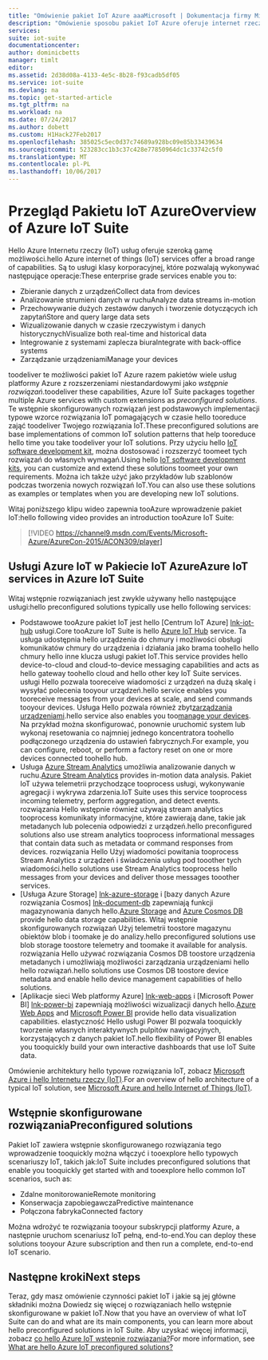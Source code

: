 ```yaml
---
title: "Omówienie pakiet IoT Azure aaaMicrosoft | Dokumentacja firmy Microsoft"
description: "Omówienie sposobu pakiet IoT Azure oferuje internet rzeczy toocollect wstępnie skonfigurowanych rozwiązań, analizować i przechowywania danych, podaj wizualizacje i integracji z innymi systemami."
services: 
suite: iot-suite
documentationcenter: 
author: dominicbetts
manager: timlt
editor: 
ms.assetid: 2d38d08a-4133-4e5c-8b28-f93cadb5df05
ms.service: iot-suite
ms.devlang: na
ms.topic: get-started-article
ms.tgt_pltfrm: na
ms.workload: na
ms.date: 07/24/2017
ms.author: dobett
ms.custom: H1Hack27Feb2017
ms.openlocfilehash: 385025c5ec0d37c74689a928bc09e85b33439634
ms.sourcegitcommit: 523283cc1b3c37c428e77850964dc1c33742c5f0
ms.translationtype: MT
ms.contentlocale: pl-PL
ms.lasthandoff: 10/06/2017
---
```

# <a name="overview-of-azure-iot-suite"></a><span data-ttu-id="01c0f-103">Przegląd Pakietu IoT Azure</span><span class="sxs-lookup"><span data-stu-id="01c0f-103">Overview of Azure IoT Suite</span></span>

<span data-ttu-id="01c0f-104">Hello Azure Internetu rzeczy (IoT) usług oferuje szeroką gamę możliwości.</span><span class="sxs-lookup"><span data-stu-id="01c0f-104">hello Azure internet of things (IoT) services offer a broad range of capabilities.</span></span> <span data-ttu-id="01c0f-105">Są to usługi klasy korporacyjnej, które pozwalają wykonywać następujące operacje:</span><span class="sxs-lookup"><span data-stu-id="01c0f-105">These enterprise grade services enable you to:</span></span>

* <span data-ttu-id="01c0f-106">Zbieranie danych z urządzeń</span><span class="sxs-lookup"><span data-stu-id="01c0f-106">Collect data from devices</span></span>
* <span data-ttu-id="01c0f-107">Analizowanie strumieni danych w ruchu</span><span class="sxs-lookup"><span data-stu-id="01c0f-107">Analyze data streams in-motion</span></span>
* <span data-ttu-id="01c0f-108">Przechowywanie dużych zestawów danych i tworzenie dotyczących ich zapytań</span><span class="sxs-lookup"><span data-stu-id="01c0f-108">Store and query large data sets</span></span>
* <span data-ttu-id="01c0f-109">Wizualizowanie danych w czasie rzeczywistym i danych historycznych</span><span class="sxs-lookup"><span data-stu-id="01c0f-109">Visualize both real-time and historical data</span></span>
* <span data-ttu-id="01c0f-110">Integrowanie z systemami zaplecza biura</span><span class="sxs-lookup"><span data-stu-id="01c0f-110">Integrate with back-office systems</span></span>
* <span data-ttu-id="01c0f-111">Zarządzanie urządzeniami</span><span class="sxs-lookup"><span data-stu-id="01c0f-111">Manage your devices</span></span>

<span data-ttu-id="01c0f-112">toodeliver te możliwości pakiet IoT Azure razem pakietów wiele usług platformy Azure z rozszerzeniami niestandardowymi jako *wstępnie rozwiązań*.</span><span class="sxs-lookup"><span data-stu-id="01c0f-112">toodeliver these capabilities, Azure IoT Suite packages together multiple Azure services with custom extensions as *preconfigured solutions*.</span></span> <span data-ttu-id="01c0f-113">Te wstępnie skonfigurowanych rozwiązań jest podstawowych implementacji typowe wzorce rozwiązania IoT pomagających w czasie hello tooreduce zająć toodeliver Twojego rozwiązania IoT.</span><span class="sxs-lookup"><span data-stu-id="01c0f-113">These preconfigured solutions are base implementations of common IoT solution patterns that help tooreduce hello time you take toodeliver your IoT solutions.</span></span> <span data-ttu-id="01c0f-114">Przy użyciu hello [IoT software development kit][lnk-sdks], można dostosować i rozszerzyć toomeet tych rozwiązań do własnych wymagań.</span><span class="sxs-lookup"><span data-stu-id="01c0f-114">Using hello [IoT software development kits][lnk-sdks], you can customize and extend these solutions toomeet your own requirements.</span></span> <span data-ttu-id="01c0f-115">Można ich także użyć jako przykładów lub szablonów podczas tworzenia nowych rozwiązań IoT.</span><span class="sxs-lookup"><span data-stu-id="01c0f-115">You can also use these solutions as examples or templates when you are developing new IoT solutions.</span></span>

<span data-ttu-id="01c0f-116">Witaj poniższego klipu wideo zapewnia tooAzure wprowadzenie pakiet IoT:</span><span class="sxs-lookup"><span data-stu-id="01c0f-116">hello following video provides an introduction tooAzure IoT Suite:</span></span>

> [!VIDEO https://channel9.msdn.com/Events/Microsoft-Azure/AzureCon-2015/ACON309/player]
> 
> 

## <a name="azure-iot-services-in-azure-iot-suite"></a><span data-ttu-id="01c0f-117">Usługi Azure IoT w Pakiecie IoT Azure</span><span class="sxs-lookup"><span data-stu-id="01c0f-117">Azure IoT services in Azure IoT Suite</span></span>
<span data-ttu-id="01c0f-118">Witaj wstępnie rozwiązaniach jest zwykle używany hello następujące usługi:</span><span class="sxs-lookup"><span data-stu-id="01c0f-118">hello preconfigured solutions typically use hello following services:</span></span>

* <span data-ttu-id="01c0f-119">Podstawowe tooAzure pakiet IoT jest hello [Centrum IoT Azure] [ lnk-iot-hub] usługi.</span><span class="sxs-lookup"><span data-stu-id="01c0f-119">Core tooAzure IoT Suite is hello [Azure IoT Hub][lnk-iot-hub] service.</span></span> <span data-ttu-id="01c0f-120">Ta usługa udostępnia hello urządzenia do chmury i możliwości obsługi komunikatów chmury do urządzenia i działania jako brama toohello hello chmury hello inne klucza usługi pakiet IoT.</span><span class="sxs-lookup"><span data-stu-id="01c0f-120">This service provides hello device-to-cloud and cloud-to-device messaging capabilities and acts as hello gateway toohello cloud and hello other key IoT Suite services.</span></span> <span data-ttu-id="01c0f-121">usługi Hello pozwala tooreceive wiadomości z urządzeń na dużą skalę i wysyłać polecenia tooyour urządzeń.</span><span class="sxs-lookup"><span data-stu-id="01c0f-121">hello service enables you tooreceive messages from your devices at scale, and send commands tooyour devices.</span></span> <span data-ttu-id="01c0f-122">Usługa Hello pozwala również zbyt[zarządzania urządzeniami][lnk-device-management].</span><span class="sxs-lookup"><span data-stu-id="01c0f-122">hello service also enables you too[manage your devices][lnk-device-management].</span></span> <span data-ttu-id="01c0f-123">Na przykład można skonfigurować, ponownie uruchomić system lub wykonaj resetowania co najmniej jednego koncentratora toohello podłączonego urządzenia do ustawień fabrycznych.</span><span class="sxs-lookup"><span data-stu-id="01c0f-123">For example, you can configure, reboot, or perform a factory reset on one or more devices connected toohello hub.</span></span>
* <span data-ttu-id="01c0f-124">Usługa [Azure Stream Analytics][lnk-asa] umożliwia analizowanie danych w ruchu.</span><span class="sxs-lookup"><span data-stu-id="01c0f-124">[Azure Stream Analytics][lnk-asa] provides in-motion data analysis.</span></span> <span data-ttu-id="01c0f-125">Pakiet IoT używa telemetrii przychodzące tooprocess usługi, wykonywanie agregacji i wykrywa zdarzenia.</span><span class="sxs-lookup"><span data-stu-id="01c0f-125">IoT Suite uses this service tooprocess incoming telemetry, perform aggregation, and detect events.</span></span> <span data-ttu-id="01c0f-126">rozwiązania Hello wstępnie również używają stream analytics tooprocess komunikaty informacyjne, które zawierają dane, takie jak metadanych lub polecenia odpowiedzi z urządzeń.</span><span class="sxs-lookup"><span data-stu-id="01c0f-126">hello preconfigured solutions also use stream analytics tooprocess informational messages that contain data such as metadata or command responses from devices.</span></span> <span data-ttu-id="01c0f-127">rozwiązania Hello Użyj wiadomości powitania tooprocess Stream Analytics z urządzeń i świadczenia usług pod tooother tych wiadomości.</span><span class="sxs-lookup"><span data-stu-id="01c0f-127">hello solutions use Stream Analytics tooprocess hello messages from your devices and deliver those messages tooother services.</span></span>
* <span data-ttu-id="01c0f-128">[Usługa Azure Storage] [ lnk-azure-storage] i [bazy danych Azure rozwiązania Cosmos] [ lnk-document-db] zapewniają funkcji magazynowania danych hello.</span><span class="sxs-lookup"><span data-stu-id="01c0f-128">[Azure Storage][lnk-azure-storage] and [Azure Cosmos DB][lnk-document-db] provide hello data storage capabilities.</span></span> <span data-ttu-id="01c0f-129">Witaj wstępnie skonfigurowanych rozwiązań Użyj telemetrii toostore magazynu obiektów blob i toomake je do analizy.</span><span class="sxs-lookup"><span data-stu-id="01c0f-129">hello preconfigured solutions use blob storage toostore telemetry and toomake it available for analysis.</span></span> <span data-ttu-id="01c0f-130">rozwiązania Hello używać rozwiązania Cosmos DB toostore urządzenia metadanych i umożliwiają możliwości zarządzania urządzeniami hello hello rozwiązań.</span><span class="sxs-lookup"><span data-stu-id="01c0f-130">hello solutions use Cosmos DB toostore device metadata and enable hello device management capabilities of hello solutions.</span></span>
* <span data-ttu-id="01c0f-131">[Aplikacje sieci Web platformy Azure] [ lnk-web-apps] i [Microsoft Power BI] [ lnk-power-bi] zapewniają możliwości wizualizacji danych hello.</span><span class="sxs-lookup"><span data-stu-id="01c0f-131">[Azure Web Apps][lnk-web-apps] and [Microsoft Power BI][lnk-power-bi] provide hello data visualization capabilities.</span></span> <span data-ttu-id="01c0f-132">elastyczność Hello usługi Power BI pozwala tooquickly tworzenie własnych interaktywnych pulpitów nawigacyjnych, korzystających z danych pakiet IoT.</span><span class="sxs-lookup"><span data-stu-id="01c0f-132">hello flexibility of Power BI enables you tooquickly build your own interactive dashboards that use IoT Suite data.</span></span>

<span data-ttu-id="01c0f-133">Omówienie architektury hello typowe rozwiązania IoT, zobacz [Microsoft Azure i hello Internetu rzeczy (IoT)][iot-suite-what-is-azure-iot].</span><span class="sxs-lookup"><span data-stu-id="01c0f-133">For an overview of hello architecture of a typical IoT solution, see [Microsoft Azure and hello Internet of Things (IoT)][iot-suite-what-is-azure-iot].</span></span>

## <a name="preconfigured-solutions"></a><span data-ttu-id="01c0f-134">Wstępnie skonfigurowane rozwiązania</span><span class="sxs-lookup"><span data-stu-id="01c0f-134">Preconfigured solutions</span></span>

<span data-ttu-id="01c0f-135">Pakiet IoT zawiera wstępnie skonfigurowanego rozwiązania tego wprowadzenie tooquickly można włączyć i tooexplore hello typowych scenariuszy IoT, takich jak:</span><span class="sxs-lookup"><span data-stu-id="01c0f-135">IoT Suite includes preconfigured solutions that enable you tooquickly get started with and tooexplore hello common IoT scenarios, such as:</span></span>

* <span data-ttu-id="01c0f-136">Zdalne monitorowanie</span><span class="sxs-lookup"><span data-stu-id="01c0f-136">Remote monitoring</span></span>
* <span data-ttu-id="01c0f-137">Konserwacja zapobiegawcza</span><span class="sxs-lookup"><span data-stu-id="01c0f-137">Predictive maintenance</span></span>
* <span data-ttu-id="01c0f-138">Połączona fabryka</span><span class="sxs-lookup"><span data-stu-id="01c0f-138">Connected factory</span></span>

<span data-ttu-id="01c0f-139">Można wdrożyć te rozwiązania tooyour subskrypcji platformy Azure, a następnie uruchom scenariusz IoT pełną, end-to-end.</span><span class="sxs-lookup"><span data-stu-id="01c0f-139">You can deploy these solutions tooyour Azure subscription and then run a complete, end-to-end IoT scenario.</span></span>

## <a name="next-steps"></a><span data-ttu-id="01c0f-140">Następne kroki</span><span class="sxs-lookup"><span data-stu-id="01c0f-140">Next steps</span></span>

<span data-ttu-id="01c0f-141">Teraz, gdy masz omówienie czynności pakiet IoT i jakie są jej główne składniki można Dowiedz się więcej o rozwiązaniach hello wstępnie skonfigurowane w pakiet IoT.</span><span class="sxs-lookup"><span data-stu-id="01c0f-141">Now that you have an overview of what IoT Suite can do and what are its main components, you can learn more about hello preconfigured solutions in IoT Suite.</span></span> <span data-ttu-id="01c0f-142">Aby uzyskać więcej informacji, zobacz [co hello Azure IoT wstępnie rozwiązania?][lnk-what-are-preconfig]</span><span class="sxs-lookup"><span data-stu-id="01c0f-142">For more information, see [What are hello Azure IoT preconfigured solutions?][lnk-what-are-preconfig]</span></span>

[lnk-sdks]: https://azure.microsoft.com/documentation/articles/iot-hub-sdks-summary/
[lnk-iot-hub]: https://azure.microsoft.com/documentation/services/iot-hub/
[lnk-asa]: https://azure.microsoft.com/documentation/services/stream-analytics/
[lnk-azure-storage]: https://azure.microsoft.com/documentation/services/storage/
[lnk-document-db]: https://azure.microsoft.com/documentation/services/documentdb/
[lnk-power-bi]: https://powerbi.microsoft.com/
[lnk-web-apps]: https://azure.microsoft.com/documentation/services/app-service/web/
[iot-suite-what-is-azure-iot]: iot-suite-what-is-azure-iot.md
[lnk-what-are-preconfig]: iot-suite-what-are-preconfigured-solutions.md
[lnk-device-management]: ../iot-hub/iot-hub-device-management-overview.md
